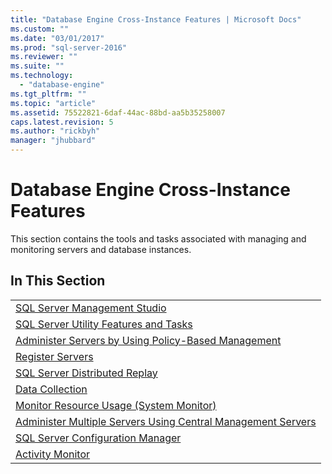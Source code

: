 ```yaml
---
title: "Database Engine Cross-Instance Features | Microsoft Docs"
ms.custom: ""
ms.date: "03/01/2017"
ms.prod: "sql-server-2016"
ms.reviewer: ""
ms.suite: ""
ms.technology: 
  - "database-engine"
ms.tgt_pltfrm: ""
ms.topic: "article"
ms.assetid: 75522821-6daf-44ac-88bd-aa5b35258007
caps.latest.revision: 5
ms.author: "rickbyh"
manager: "jhubbard"
---
```

# Database Engine Cross-Instance Features
  This section contains the tools and tasks associated with managing and monitoring servers and database instances.  
  
## In This Section  
  
||  
|-|  
|[SQL Server Management Studio](http://msdn.microsoft.com/library/66a6b7b1-de6a-4161-82bd-98ded486947b)|  
|[SQL Server Utility Features and Tasks](../relational-databases/manage/sql-server-utility-features-and-tasks.md)|  
|[Administer Servers by Using Policy-Based Management](../relational-databases/policy-based-management/administer-servers-by-using-policy-based-management.md)|  
|[Register Servers](../tools/sql-server-management-studio/register-servers.md)|  
|[SQL Server Distributed Replay](../tools/distributed-replay/sql-server-distributed-replay.md)|  
|[Data Collection](../relational-databases/data-collection/data-collection.md)|  
|[Monitor Resource Usage &#40;System Monitor&#41;](../relational-databases/monitor/performance-monitor/monitor-resource-usage-system-monitor.md)|  
|[Administer Multiple Servers Using Central Management Servers](../relational-databases/administer-multiple-servers-using-central-management-servers.md)|  
|[SQL Server Configuration Manager](../relational-databases/sql-server-configuration-manager.md)|  
|[Activity Monitor](../relational-databases/monitor/activity-monitor.md)|  
  
  